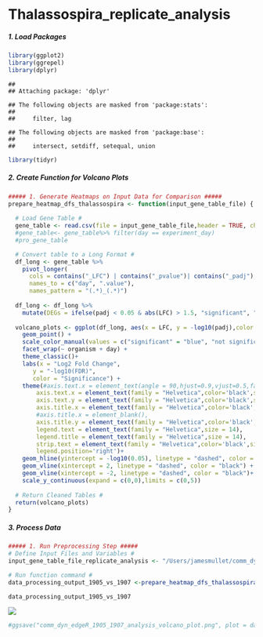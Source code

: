 Thalassospira_replicate_analysis
================

##### 1. Load Packages

``` r
library(ggplot2)
library(ggrepel)
library(dplyr)
```

    ## 
    ## Attaching package: 'dplyr'

    ## The following objects are masked from 'package:stats':
    ## 
    ##     filter, lag

    ## The following objects are masked from 'package:base':
    ## 
    ##     intersect, setdiff, setequal, union

``` r
library(tidyr)
```

##### 2. Create Function for Volcano Plots

``` r
##### 1. Generate Heatmaps on Input Data for Comparison #####
prepare_heatmap_dfs_thalassospira <- function(input_gene_table_file) {
  
  # Load Gene Table #
  gene_table <- read.csv(file = input_gene_table_file,header = TRUE, check.names = FALSE)
  #gene_table<- gene_table%>% filter(day == experiment_day)
  #pro_gene_table

  # Convert table to a Long Format #
  df_long <- gene_table %>%
    pivot_longer(
      cols = contains("_LFC") | contains("_pvalue")| contains("_padj"),
      names_to = c("day", ".value"),
      names_pattern = "(.*)_(.*)")
  
  df_long <- df_long %>%
    mutate(DEGs = ifelse(padj < 0.05 & abs(LFC) > 1.5, "significant", "not significant"))
  
  volcano_plots <- ggplot(df_long, aes(x = LFC, y = -log10(padj),color = DEGs)) +
    geom_point() +
    scale_color_manual(values = c("significant" = "blue", "not significant" = "grey")) +
    facet_wrap(~ organism + day) +
    theme_classic()+
    labs(x = "Log2 Fold Change",
       y = "-log10(FDR)",
       color = "Significance") +
    theme(#axis.text.x = element_text(angle = 90,hjust=0.9,vjust=0.5,family = "Helvetica",color='black',size=18),
        axis.text.x = element_text(family = "Helvetica",color='black',size=14),
        axis.text.y = element_text(family = "Helvetica",color='black',size=14),
        axis.title.x = element_text(family = "Helvetica",color='black',size=14),
        #axis.title.x = element_blank(),
        axis.title.y = element_text(family = "Helvetica",color='black',size=14),
        legend.text = element_text(family = "Helvetica",size = 14),
        legend.title = element_text(family = "Helvetica",size = 14),
        strip.text = element_text(family = "Helvetica",color='black',size=14),
        legend.position='right')+
    geom_hline(yintercept = -log10(0.05), linetype = "dashed", color = "black") +
    geom_vline(xintercept = 2, linetype = "dashed", color = "black") +
    geom_vline(xintercept = -2, linetype = "dashed", color = "black")+
    scale_y_continuous(expand = c(0,0),limits = c(0,5))
  
  # Return Cleaned Tables #
  return(volcano_plots)
}
```

##### 3. Process Data

``` r
##### 1. Run Preprocessing Step #####
# Define Input Files and Variables #
input_gene_table_file_replicate_analysis <- "/Users/jamesmullet/comm_dyn_edgeR_1905_1907_analysis_gene_table.csv"

# Run function command #
data_processing_output_1905_vs_1907 <-prepare_heatmap_dfs_thalassospira(input_gene_table_file_replicate_analysis)

data_processing_output_1905_vs_1907
```

![](thalassospira_replicate_analysis_files/figure-gfm/unnamed-chunk-3-1.png)<!-- -->

``` r
#ggsave("comm_dyn_edgeR_1905_1907_analysis_volcano_plot.png", plot = data_processing_output_1905_vs_1907, width = 12, height = 8)
```
